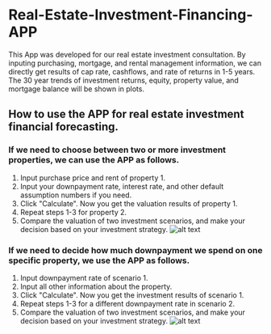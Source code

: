 # Real-Estate-Investment-Financing-APP
This App was developed for our real estate investment consultation. By inputing purchasing, mortgage, and rental management information, we can directly get results of cap rate, cashflows, and rate of returns in 1-5 years. The 30 year trends of investment returns, equity, property value, and mortgage balance will be shown in plots.

## How to use the APP for real estate investment financial forecasting.
### If we need to choose between two or more investment properties, we can use the APP as follows.
1. Input purchase price and rent of property 1. 
2. Input your downpayment rate, interest rate, and other default assumption numbers if you need. 
3. Click "Calculate". Now you get the valuation results of property 1.
4. Repeat steps 1-3 for property 2.
5. Compare the valuation of two investment scenarios, and make your decision based on your investment strategy.
![alt text](http://url/to/prop-1.png)

### If we need to decide how much downpayment we spend on one specific property, we use the APP as follows.
1. Input downpayment rate of scenario 1.
2. Input all other information about the property.
3. Click "Calculate". Now you get the investment results of scenario 1.
4. Repeat steps 1-3 for a different downpayment rate in scenario 2.
5. Compare the valuation of two investment scenarios, and make your decision based on your investment strategy.
![alt text](http://url/to/prop-2.png)
